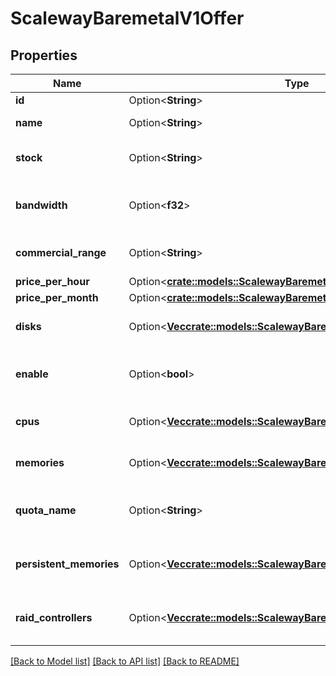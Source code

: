 # ScalewayBaremetalV1Offer

## Properties

Name | Type | Description | Notes
------------ | ------------- | ------------- | -------------
**id** | Option<**String**> | ID of the offer | [optional]
**name** | Option<**String**> | Name of the offer | [optional]
**stock** | Option<**String**> | Stock level | [optional][default to Stock_Empty]
**bandwidth** | Option<**f32**> | Bandwidth available in bits/s with the offer | [optional]
**commercial_range** | Option<**String**> | Commercial range of the offer | [optional]
**price_per_hour** | Option<[**crate::models::ScalewayBaremetalV1OfferPricePerHour**](scaleway_baremetal_v1_Offer_price_per_hour.md)> |  | [optional]
**price_per_month** | Option<[**crate::models::ScalewayBaremetalV1OfferPricePerMonth**](scaleway_baremetal_v1_Offer_price_per_month.md)> |  | [optional]
**disks** | Option<[**Vec<crate::models::ScalewayBaremetalV1Disk>**](scaleway.baremetal.v1.Disk.md)> | Disks specifications of the offer | [optional]
**enable** | Option<**bool**> | True if the offer is currently available | [optional]
**cpus** | Option<[**Vec<crate::models::ScalewayBaremetalV1Cpu>**](scaleway.baremetal.v1.CPU.md)> | CPU specifications of the offer | [optional]
**memories** | Option<[**Vec<crate::models::ScalewayBaremetalV1Memory>**](scaleway.baremetal.v1.Memory.md)> | Memory specifications of the offer | [optional]
**quota_name** | Option<**String**> | Name of the quota associated to the offer | [optional]
**persistent_memories** | Option<[**Vec<crate::models::ScalewayBaremetalV1PersistentMemory>**](scaleway.baremetal.v1.PersistentMemory.md)> | Persistent memory specifications of the offer | [optional]
**raid_controllers** | Option<[**Vec<crate::models::ScalewayBaremetalV1RaidController>**](scaleway.baremetal.v1.RaidController.md)> | Raid controller specifications of the offer | [optional]

[[Back to Model list]](../README.md#documentation-for-models) [[Back to API list]](../README.md#documentation-for-api-endpoints) [[Back to README]](../README.md)


